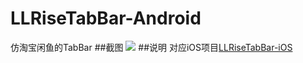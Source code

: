 # LLRiseTabBar-Android
仿淘宝闲鱼的TabBar
##截图
![](http://7xnnm7.com1.z0.glb.clouddn.com/klteznLRX21Tshine10202015134548.png)
##说明
对应iOS项目[LLRiseTabBar-iOS](https://github.com/NoCodeNoWife/LLRiseTabBar-iOS)